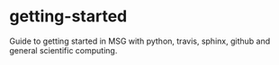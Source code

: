 # getting-started
Guide to getting started in MSG with python, travis, sphinx, github and general scientific computing.
